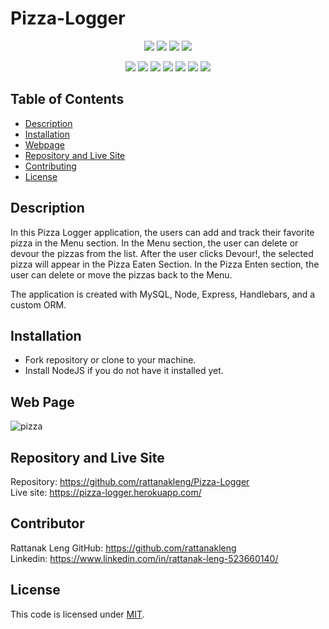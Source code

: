 # Pizza-Logger

<p align="center">
    <img src="https://img.shields.io/github/repo-size/rattanakleng/Pizza-Logger" />
    <img src="https://img.shields.io/github/issues/rattanakleng/Pizza-Logger" />
    <img src="https://img.shields.io/github/last-commit/rattanakleng/Pizza-Logger" />
    <img src="https://img.shields.io/badge/License-MIT-yellow.svg" />
</p>
 
<p align="center">
    <img src="https://img.shields.io/badge/Javascript-red" />
    <img src="https://img.shields.io/badge/jQuery-orange"  />
    <img src="https://img.shields.io/badge/-node.js-yellow" />
    <img src="https://img.shields.io/badge/-inquirer-blue" >
    <img src="https://img.shields.io/badge/-mySQL-teal" />
    <img src="https://img.shields.io/badge/-Bootstrap-indigo" />
    <img src="https://img.shields.io/badge/-Handlebars-violet" />
</p>

## Table of Contents
- [Description](#description)
- [Installation](#installation)
- [Webpage](#web-page)
- [Repository and Live Site](#repository-and-live-site)
- [Contributing](#contributing)
- [License](#license)
## Description
In this Pizza Logger application, the users can add and track their favorite pizza in the Menu section. In the Menu section, the user can delete or devour the pizzas from the list. After the user clicks Devour!, the selected pizza will appear in the Pizza Eaten Section. In the Pizza Enten section, the user can delete or move the pizzas back to the Menu.

The application is created with MySQL, Node, Express, Handlebars, and a custom ORM.
## Installation
- Fork repository or clone to your machine.
- Install NodeJS if you do not have it installed yet.

## Web Page
![pizza](https://user-images.githubusercontent.com/29310963/107883580-9b0dd900-6ea4-11eb-8bf1-f84d21e6b20e.PNG)

## Repository and Live Site
Repository: https://github.com/rattanakleng/Pizza-Logger </br>
Live site: https://pizza-logger.herokuapp.com/
 
## Contributor
Rattanak Leng 
GitHub: https://github.com/rattanakleng </br>
Linkedin: https://www.linkedin.com/in/rattanak-leng-523660140/

## License
This code is licensed under [MIT](https://opensource.org/licenses/MIT”).
 

